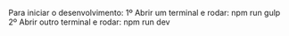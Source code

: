 Para iniciar o desenvolvimento:
    1º Abrir um terminal e rodar: npm run gulp
    2º Abrir outro terminal e rodar: npm run dev